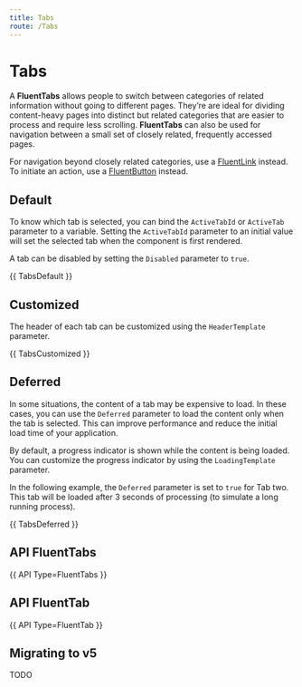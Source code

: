 ```yaml
---
title: Tabs
route: /Tabs
---
```


# Tabs

A **FluentTabs** allows people to switch between categories of related information without going to different pages.
They’re are ideal for dividing content-heavy pages into distinct but related categories that are easier to process
and require less scrolling.
**FluentTabs** can also be used for navigation between a small set of closely related, frequently accessed pages.

For navigation beyond closely related categories, use a [FluentLink](/link) instead.
To initiate an action, use a [FluentButton](/button) instead.

## Default

To know which tab is selected, you can bind the `ActiveTabId` or `ActiveTab` parameter to a variable.
Setting the `ActiveTabId` parameter to an initial value will set the selected tab when the component is first rendered.

A tab can be disabled by setting the `Disabled` parameter to `true`.

{{ TabsDefault }}

## Customized

The header of each tab can be customized using the `HeaderTemplate` parameter.

{{ TabsCustomized }}

## Deferred

In some situations, the content of a tab may be expensive to load.
In these cases, you can use the `Deferred` parameter to load the content only when the tab is selected.
This can improve performance and reduce the initial load time of your application.

By default, a progress indicator is shown while the content is being loaded.
You can customize the progress indicator by using the `LoadingTemplate` parameter.

In the following example, the `Deferred` parameter is set to `true` for Tab two.
This tab will be loaded after 3 seconds of processing (to simulate a long running process).

{{ TabsDeferred }}

## API FluentTabs

{{ API Type=FluentTabs }}

## API FluentTab

{{ API Type=FluentTab }}

## Migrating to v5

TODO
